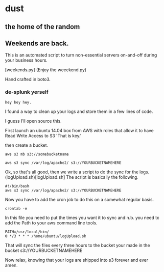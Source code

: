 # dust

## the home of the random

## Weekends are back.

This is an automated script to turn non-essential servers on-and-off during your business hours.

[weekends.py] (Enjoy the weeekend.py) 

Hand crafted in boto3.



### de-splunk yerself

    hey hey hey.

I found a way to clean up your logs and store them in a few lines of code.

I guess I'll open source this.

First launch an ubuntu 14.04 box from AWS with roles that allow it to have Read Write Access to S3
'That is key.'

then create a bucket.

	aws s3 mb s3://somebucketname

	aws s3 sync /var/log/apache2/ s3://YOURBUCKETNAMEHERE

Ok, so that's all good, then we write a script to do the sync for the logs. (logUpload.sh)[logUpload.sh] The script is basically the following.

	#!/bin/bash
	aws s3 sync /var/log/apache2/ s3://YOURBUCKETNAMEHERE

Now you have to add the cron job to do this on a somewhat regular basis.

	crontab -e

In this file you need to put the times you want it to sync and n.b. you need to add the Path to your aws command line tools.

	PATH=/usr/local/bin/
	0 */3 * * * /home/ubuntu/logUpload.sh

That will sync the files every three hours to the bucket your made in the bucket s3://YOURBUCKETNAMEHERE

Now relax, knowing that your logs are shipped into s3 forever and ever amen.
	